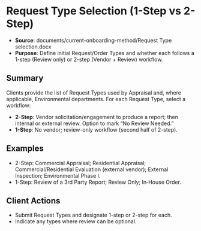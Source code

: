 # Request Type Selection (1-Step vs 2-Step)

- **Source**: documents/current-onboarding-method/Request Type selection.docx
- **Purpose**: Define initial Request/Order Types and whether each follows a 1-step (Review only) or 2-step (Vendor + Review) workflow.

## Summary
Clients provide the list of Request Types used by Appraisal and, where applicable, Environmental departments. For each Request Type, select a workflow:
- **2-Step**: Vendor solicitation/engagement to produce a report; then internal or external review. Option to mark “No Review Needed.”
- **1-Step**: No vendor; review-only workflow (second half of 2-step).

## Examples
- 2-Step: Commercial Appraisal; Residential Appraisal; Commercial/Residential Evaluation (external vendor); External Inspection; Environmental Phase I.
- 1-Step: Review of a 3rd Party Report; Review Only; In‑House Order.

## Client Actions
- Submit Request Types and designate 1-step or 2-step for each.
- Indicate any types where review can be optional.
